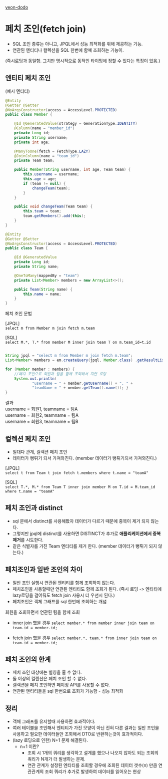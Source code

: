 [yeon-dodo](https://yeon-dodo.tistory.com/10)

# 페치 조인(fetch join)
- SQL 조인 종류는 아니고, JPQL에서 성능 최적화를 위해 제공하는 기능.
- 연관된 엔티티나 컬렉션을 SQL 한번에 함꼐 조회하는 기능이.

(즉시로딩과 동일함. 그치만 명시적으로 동적인 타이밍에 정할 수 있다는 특징이 있음.)

## 엔티티 페치 조인
(예시 엔티티)
```java
@Entity
@Getter @Setter
@NoArgsConstructor(access = AccessLevel.PROTECTED)
public class Member {

    @Id @GeneratedValue(strategy = GenerationType.IDENTITY)
    @Column(name = "member_id")
    private Long id;
    private String username;
    private int age;

    @ManyToOne(fetch = FetchType.LAZY)
    @JoinColumn(name = "team_id")
    private Team team;

    public Member(String username, int age, Team team) {
        this.username = username;
        this.age = age;
        if (team != null) {
            changeTeam(team);
        }
    }

    public void changeTeam(Team team) {
        this.team = team;
        team.getMembers().add(this);
    }
}

@Entity
@Getter @Setter
@NoArgsConstructor(access = AccessLevel.PROTECTED)
public class Team {

    @Id @GeneratedValue
    private Long id;
    private String name;

    @OneToMany(mappedBy = "team")
    private List<Member> members = new ArrayList<>();

    public Team(String name) {
        this.name = name;
    }
}
```

페치 조인 문법 <br>

[JPQL]<br>
`select m from Member m join fetch m.team`

[SQL]<br>
`select M.*, T.* from member M inner join team T on m.team_id=t.id`


```java

String jpql = "select m from Member m join fetch m.team"; 
List<Member> members = em.createQuery(jpql, Member.class) .getResultList();

for (Member member : members) {
    //페치 조인으로 회원과 팀을 함께 조회해서 지연 로딩
    System.out.println(
            "username = " + member.getUsername() + ", " + 
            "teamName = " + member.getTeam().name()); }
}
```

결과<br> 
username = 회원1, teamname = 팀A <br>
username = 회원2, teamname = 팀A <br>
username = 회원3, teamname = 팀B <br>



## 컬렉션 페치 조인
- 일대다 관계, 컬렉션 페치 조인
- 데이터가 뻥튀기 되서 가져와진다.
  (member 데이터가 뻥튀기되서 가져와진다.)

[JPQL]<br>
`select t from Team t join fetch t.members where t.name = "teamA"`

[SQL]<br>
`select T.*, M.* from Team T inner join member M on T.id = M.team_id where t.name = "teamA"`


## 페치 조인과 distinct
- sql 문에서 distinct를 사용해봤자 데이터가 다르기 때문에 중복이 제거 되지 않는다.
- 그렇지만 jpql에 distinct를 사용하면 DISTINCT가 추가로 **애플리케이션에서 중복 제거**를 시도한다.
- 같은 식별자를 가진 Team 엔티티를 제거 한다.
  (member 데이터가 뻥튀기 되지 않는다.)


## 페치조인과 일반 조인의 차이
- 일반 조인 실행시 연관된 엔티티를 함께 조회하지 않는다.
- 페치조인을 사용할때만 연관된 엔티티도 함께 조회가 된다. (즉시 로딩 -> 엔티티에 lazy로딩을 걸어둬도 fetch join 사용시 더 우선시 된다.)
- 페치조인은 객체 그래프를 sql 한번에 조회하는 개념

회원을 조회하면서 연관된 팀을 함께 조회
- inner join 했을 경우
  `select member.* from member inner join team on team.id = member.id;`

- fetch join 했을 경우
  `select member.*, team.* from inner join team on team.id = member.id;`

## 페치 조인의 한계
- 페치 조인 대상에는 별칭을 줄 수 없다.
- 둘 이상의 컬렌션은 페치 조인 할 수 없다.
- 켈렉션을 페치 조인하면 페이징 API를 사용할 수 없다.
- 연관된 엔티티들을 sql 한번으로 조회가 가능함 - 성능 최적화

## 정리
- 객체 그래프를 유지할때 사용하면 효과적이다.
- 여러 테이블을 조인해서 엔티티가 가진 모양이 아닌 전혀 다른 결과는 일반 조인을 사용하고 필요한 
데이터들만 조회해서 DTO로 반환하는것이 효과적이다.
- (lazy 로딩으로 인한) N+1 문제 해결된다.
  - n+1 이란?
    - 조회 시 1개의 쿼리를 생각하고 설계를 했으나 나오지 않아도 되는 조회의 쿼리가 N개가 더 발생하는 문제. 
    - 연관 관계가 설정된 엔티티를 조회할 경우에 조회된 데이터 갯수(n) 만큼 연관관계의 조회 쿼리가 추가로 발생하여 데이터를 읽어오는 현상


